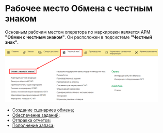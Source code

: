 # Рабочее место Обмена с честным знаком

Основным рабочим местом оператора по маркировки является АРМ **"Обмен с честным знаком"**. Он расположен в подсистеме **"Честный знак"**.

[![1][1]][1]

- [Создание сценариев обмена](OrderCode/CreatingScripts.md);
- [Обеспечение заданий](OrderCode/ProvidingTasks.md);
- [Отправка отчетов](Issue_Accounting/SendingReports.md);
- [Пополнение запаса](OrderCode/AutomaticOrder.md);


[1]: Workplace_ChZ.assets/1.png
